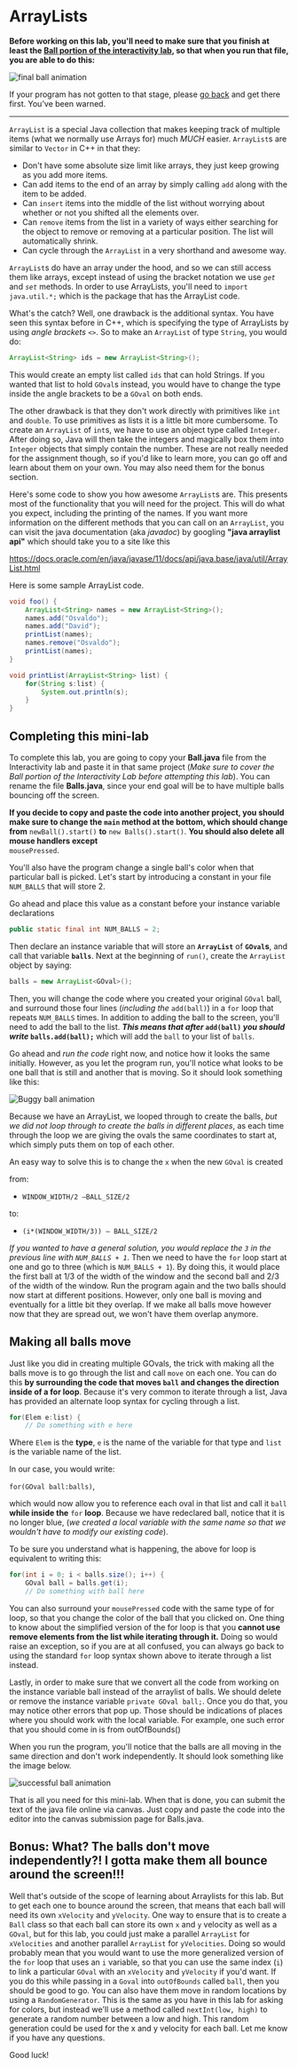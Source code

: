 # ArrayLists

**Before working on this lab, you'll need to make sure that you finish at least the [Ball portion of the interactivity lab](5-Interact.html), so that when you run that file, you are able to do this:**

![final ball animation](lab5media/media/finalball.gif)

If your program has not gotten to that stage,
please [go back](5-Interact.html) and get there first.
You've been warned.

---

```ArrayList``` is a special Java collection that makes keeping track of multiple items
(what we normally use Arrays for)
much *MUCH* easier.
```ArrayList```s are similar to ```Vector``` in C++ in that they:

- Don't have some absolute size limit like arrays,
  they just keep growing as you add more items.
- Can add items to the end of an array by simply calling ```add```
  along with the item to be added.
- Can ```insert``` items into the middle of the list without worrying about whether or not you shifted all the elements over.
- Can ```remove``` items from the list in a variety of ways either searching for the object to remove or removing at a particular position.
The list will automatically shrink.
- Can cycle through the ```ArrayList``` in a very shorthand and awesome way.

```ArrayList```s do have an array under the hood,
and so we can still access them like arrays,
except instead of using the bracket notation we use *```get```* and *```set```* methods.
In order to use ArrayLists,
you'll need to ```import java.util.*;```
which is the package that has the ArrayList code.

What's the catch?
Well, one drawback is the additional syntax.
You have seen this syntax before in C++,
which is specifying the type of ArrayLists by using *angle brackets* ```<>```.
So to make an ```ArrayList``` of type ```String```,
you would do:

```java
ArrayList<String> ids = new ArrayList<String>();
```

This would create an empty list called ```ids``` that can hold Strings.
If you wanted that list to hold ```GOval```s instead,
you would have to change the type inside the angle brackets to be a ```GOval``` on both ends.

The other drawback is that they don't work directly with primitives like ```int``` and ```double```.
To use primitives as lists it is a little bit more cumbersome.
To create an ```ArrayList``` of ```int```s,
we have to use an object type called ```Integer```.
After doing so,
Java will then take the integers and magically box them into ```Integer```
objects that simply contain the number.
These are not really needed for the assignment though,
so if you'd like to learn more,
you can go off and learn about them on your own.
You may also need them for the bonus section.

Here's some code to show you how awesome ```ArrayList```s are.
This presents most of the functionality that you will need for the project.
This will do what you expect,
including the printing of the names.
If you want more information on the different methods that you can call on an ```ArrayList```,
you can visit the java documentation (aka *javadoc*)
by googling **"java arraylist api"**
which should take you to a site like this

<https://docs.oracle.com/en/java/javase/11/docs/api/java.base/java/util/ArrayList.html>

Here is some sample ArrayList code.

```java
void foo() {
    ArrayList<String> names = new ArrayList<String>();
    names.add("Osvaldo");
    names.add("David");
    printList(names);
    names.remove("Osvaldo");
    printList(names);
}

void printList(ArrayList<String> list) {
    for(String s:list) {
        System.out.println(s);
    }
}
```

## **Completing this mini-lab**

To complete this lab,
you are going to copy your **Ball.java**
file from the Interactivity lab and paste it in that same project (*Make sure to cover the Ball portion of the Interactivity Lab before attempting this lab*).
You can rename the file **Balls.java**,
since your end goal will be to have multiple balls bouncing off the screen.

**If you decide to copy and paste the code into another project, you should make sure to change the ```main``` method at the bottom, which should change from** ```newBall().start()```
**to** ```new Balls().start()```.
**You should also delete all mouse handlers except**  
```mousePressed```.

You'll also have the program change a single ball's color when that particular ball is picked.
Let's start by introducing a constant in your file ```NUM_BALLS```
that will store 2.

Go ahead and place this value as a constant before your instance variable declarations

```java
public static final int NUM_BALLS = 2;
```

Then declare an instance variable that will store an **```ArrayList```** of **```GOval```s**,
and call that variable **```balls```**.
Next at the beginning of ```run()```,
create the ```ArrayList``` object by saying:

```java
balls = new ArrayList<GOval>();
```

Then, you will change the code where you created your original ```GOval``` ball,
and surround those four lines
(*including the* ```add(ball)```)
in a ```for``` loop that repeats ```NUM_BALLS``` times.
In addition to adding the ball to the screen,
you'll need to add the ball to the list.
***This means that after* ```add(ball)``` *you should write* ```balls.add(ball);```**
which will add the ```ball``` to your list of ```balls```.

Go ahead and *run the code* right now,
and notice how it looks the same initially.
However, as you let the program run,
you'll notice what looks to be one ball that is still and another that is moving.
So it should look something like this:

![Buggy ball animation](lab6media/media/buggystep1.gif)

Because we have an ArrayList,
we looped through to create the balls,
*but we did not loop through to create the balls in different places*,
as each time through the loop we are giving the ovals the same coordinates to start at,
which simply puts them on top of each other.

An easy way to solve this is to change the ```x``` when the new ```GOval``` is created

from:

- ```WINDOW_WIDTH/2 –BALL_SIZE/2```

to:

- ```(i*(WINDOW_WIDTH/3)) – BALL_SIZE/2```

*If you wanted to have a general solution, you would replace the ```3``` in the previous line with ```NUM_BALLS + 1```*.
Then we need to have the ```for``` loop start at one and go to three
(which is ```NUM_BALLS + 1```).
By doing this,
it would place the first ball at 1/3 of the width of the window and the second ball and 2/3 of the width of the window.
Run the program again and the two balls should now start at different positions.
However, only one ball is moving and eventually for a little bit they overlap.
If we make all balls move however now that they are spread out,
we won't have them overlap anymore.

## **Making all balls move**

Just like you did in creating multiple GOvals,
the trick with making all the balls move is to go through the list and call ```move``` on each one.
You can do this **by surrounding the code that moves ```ball``` and changes the direction inside of a for loop**.
Because it's very common to iterate through a list,
Java has provided an alternate loop syntax for cycling through a list.

```java
for(Elem e:list) {
    // Do something with e here
```

Where ```Elem``` is the **type**,
```e``` is the name of the variable for that type and ```list``` is the variable name of the list.

In our case, you would write:

```for(GOval ball:balls)```,

which would now allow you to reference each oval in that list and call it ```ball```
**while inside the** ```for``` **loop**.
Because we have redeclared ball,
notice that it is no longer blue,
(*we created a local variable with the same name so that we wouldn't have to modify our existing code*).

To be sure you understand what is happening,
the above for loop is equivalent to writing this:

```java
for(int i = 0; i < balls.size(); i++) {
    GOval ball = balls.get(i);
    // Do something with ball here
```

You can also surround your ```mousePressed``` code with the same type of for loop,
so that you change the color of the ball that you clicked on.
One thing to know about the simplified version of the for loop is that you
**cannot use remove elements from the list while iterating through it.**
Doing so would raise an exception,
so if you are at all confused,
you can always go back to using the standard ```for``` loop syntax shown above to iterate through a list instead.

Lastly,
in order to make sure that we convert all the code from working on the instance variable ball instead of the arraylist of balls.
We should delete or remove the instance variable ```private GOval ball;```.
Once you do that,
you may notice other errors that pop up.
Those should be indications of places where you should work with the local variable.
For example,
one such error that you should come in is from outOfBounds()

When you run the program,
you'll notice that the balls are all moving in the same direction and don't work independently.
It should look something like the image below.

![successful ball animation](lab6media/media/finalstep.gif)

That is all you need for this mini-lab.
When that is done,
you can submit the text of the java file online via canvas.
Just copy and paste the code into the editor into the canvas submission page for Balls.java.

## **Bonus: What? The balls don't move independently?! I gotta make them all bounce around the screen!!!**

Well that's outside of the scope of learning about Arraylists for this lab.
But to get each one to bounce around the screen,
that means that each ball will need its own ```xVelocity``` and ```yVelocity```.
One way to ensure that is to create a ```Ball```
class so that each ball can store its own ```x``` and ```y```
velocity as well as a ```GOval```,
but for this lab,
you could just make a parallel ```ArrayList``` for ```xVelocities```
and another parallel ```ArrayList``` for ```yVelocities```.
Doing so would probably mean that you would want to use the more generalized version of the ```for```
loop that uses an ```i``` variable,
so that you can use the same index (```i```)
to link a particular ```GOval``` with an ```xVelocity``` and ```yVelocity``` if you'd want.
If you do this while passing in a ```Goval```
into ```outOfBounds``` called ```ball```,
then you should be good to go.
You can also have them move in random locations by using a ```RandomGenerator```.
This is the same as you have in this lab for asking for colors,
but instead we'll use a method called ```nextInt(low, high)```
to generate a random number between a low and high.
This random generation could be used for the x and y velocity for each ball.
Let me know if you have any questions.

Good luck!
